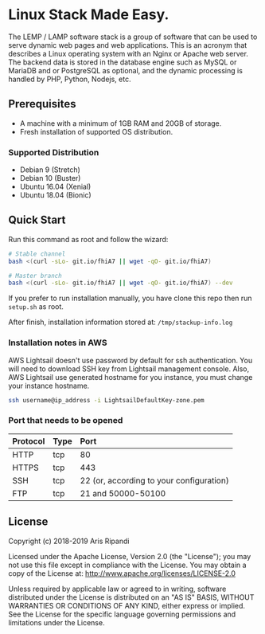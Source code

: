 # Linux Stack Made Easy.

The LEMP / LAMP software stack is a group of software that can be used to serve dynamic web pages
and web applications. This is an acronym that describes a Linux operating system with an Nginx or
Apache web server. The backend data is stored in the database engine such as MySQL or MariaDB and
or PostgreSQL as optional, and the dynamic processing is handled by PHP, Python, Nodejs, etc.

## Prerequisites

- A machine with a minimum of 1GB RAM and 20GB of storage.
- Fresh installation of supported OS distribution.

### Supported Distribution

- Debian 9 (Stretch)
- Debian 10 (Buster)
- Ubuntu 16.04 (Xenial)
- Ubuntu 18.04 (Bionic)

## Quick Start

Run this command as root and follow the wizard:

```sh
# Stable channel
bash <(curl -sLo- git.io/fhiA7 || wget -qO- git.io/fhiA7)

# Master branch
bash <(curl -sLo- git.io/fhiA7 || wget -qO- git.io/fhiA7) --dev
```

If you prefer to run installation manually, you have clone this repo then run `setup.sh` as root.

After finish, installation information stored at: `/tmp/stackup-info.log`

### Installation notes in AWS

AWS Lightsail doesn't use password by default for ssh authentication. You will need to download
SSH key from Lightsail management console. Also, AWS Lightsail use generated hostname for you
instance, you must change your instance hostname.

```sh
ssh username@ip_address -i LightsailDefaultKey-zone.pem
```

### Port that needs to be opened

| Protocol  | Type  | Port
| :---------| :-----| :---
| HTTP      | tcp   | 80
| HTTPS     | tcp   | 443
| SSH       | tcp   | 22 (or, according to your configuration)
| FTP       | tcp   | 21 and 50000-50100

## License

Copyright (c) 2018-2019 Aris Ripandi

Licensed under the Apache License, Version 2.0 (the "License"); you may not use this file except
in compliance with the License. You may obtain a copy of the License at: <http://www.apache.org/licenses/LICENSE-2.0>

Unless required by applicable law or agreed to in writing, software distributed under the License
is distributed on an "AS IS" BASIS, WITHOUT WARRANTIES OR CONDITIONS OF ANY KIND, either express
or implied. See the License for the specific language governing permissions and limitations under
the License.
